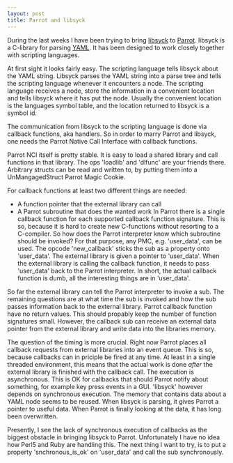 ```yaml
---
layout: post
title: Parrot and libsyck
---
```



During the last weeks I have been trying to bring <a href="http://whytheluckystiff.net/syck/" rel="nofollow">libsyck</a> to <a href="http://parrotcode.org/" rel="nofollow">Parrot</a>. libsyck is a C-library for parsing <a href="http.//yaml.kwiki.org" rel="nofollow">YAML</a>. It has been designed to work closely together with scripting languages.

At first sight it looks fairly easy. The scripting language tells libsyck about the YAML string. Libsyck parses the YAML string into a parse tree and tells the scripting language whenever it encounters a node. The scripting language receives a node, store the information in a convenient location and tells libsyck where it has put the node. Usually the convenient location is the languages symbol table, and the location returned to libsyck is a symbol id.

The communication from libsyck to the scripting language is done via callback functions, aka handlers. So in order to marry Parrot and libsyck, one needs the Parrot Native Call Interface with callback functions.

Parrot NCI itself is pretty stable. It is easy to load a shared library and call functions in that library. The ops 'loadlib' and 'dlfunc' are your friends there. Arbitrary structs can be read and written to, by putting them into a UnMangagedStruct Parrot Magic Cookie.

For callback functions at least two different things are needed:
  * A function pointer that the external library can call
  * A Parrot subroutine that does the wanted work
In Parrot there is a single callback function for  each supported callback function signature. This is so, because it is hard to create new C-functions without resorting to a C-compiler.
So how does the Parrot interpreter know which subroutine  should be invoked? For that purpose, any PMC, e.g. 'user_data', can be used. The opcode 'new_callback' sticks the sub as a property onto 'user_data'. The external library is given a pointer to 'user_data'. When the external library is calling the callback function, it needs to pass 'user_data' back to the Parrot interpreter. In short, the actual callback function is dumb, all the interesting things are in 'user_data'.

So far the external library can tell the Parrot interpreter to invoke a sub. The remaining questions are at what time the sub is invoked and how the sub passes information back to the external library. Parrot callback function have no return values. This should propably keep the number of function signatures small. However, the callback sub can receive an external data pointer from the external library and write data into the libraries memory.

The question of the timing is more crucial. Right now Parrot places all callback requests from external libraries into an event queue. This is so, because callbacks can in priciple be fired at any time. At least in a single threaded environment, this means that the actual work is done *after* the external library is finished with the callback call. The execution is asynchronous. This is OK for callbacks that should Parrot notify about something, for example key press events in a GUI.
'libsyck' however depends on synchronous execution. The memory that contains data about a YAML node seems to be reused. When  libsyck is parsing, it gives Parrot a pointer to useful data. When Parrot is finally looking at the data, it has long been overwritten.

Presently, I see the lack of synchronous execution of callbacks as the biggest obstacle in bringing libsyck to Parrot. Unfortunately I have no idea how Perl5 and Ruby are handling this. The next thing I want to try, is to put a property 'snchronous_is_ok' on 'user_data' and call the sub synchronously.

